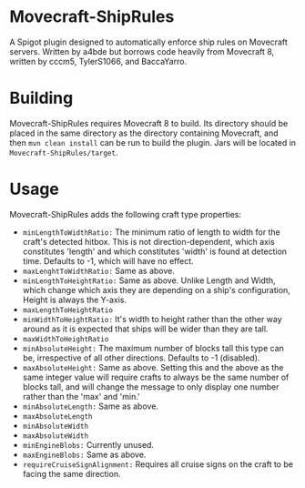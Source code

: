 # Movecraft-ShipRules
A Spigot plugin designed to automatically enforce ship rules on Movecraft servers. Written by a4bde but borrows code heavily from Movecraft 8, written by cccm5, TylerS1066, and BaccaYarro.

# Building
Movecraft-ShipRules requires Movecraft 8 to build. Its directory should be placed in the same directory as the directory containing Movecraft, and then `mvn clean install` can be run to build the plugin. Jars will be located in `Movecraft-ShipRules/target`.

# Usage
Movecraft-ShipRules adds the following craft type properties:
* `minLengthToWidthRatio:` The minimum ratio of length to width for the craft's detected hitbox. This is not direction-dependent, which axis constitutes 'length' and which constitutes 'width' is found at detection time. Defaults to -1, which will have no effect.
* `maxLenghtToWidthRatio:` Same as above.
* `minLengthToHeightRatio:` Same as above. Unlike Length and Width, which change which axis they are depending on a ship's configuration, Height is always the Y-axis.
* `maxLengthToHeightRatio`
* `minWidthToHeightRatio:` It's width to height rather than the other way around as it is expected that ships will be wider than they are tall.
* `maxWidthToHeightRatio`
* `minAbsoluteHeight:` The maximum number of blocks tall this type can be, irrespective of all other directions. Defaults to -1 (disabled).
* `maxAbsoluteHeight:` Same as above. Setting this and the above as the same integer value will require crafts to always be the same number of blocks tall, and will change the message to only display one number rather than the 'max' and 'min.'
* `minAbsoluteLength:` Same as above.
* `maxAbsoluteLength`
* `minAbsoluteWidth`
* `maxAbsoluteWidth`
* `minEngineBlobs:` Currently unused.
* `maxEngineBlobs:` Same as above.
* `requireCruiseSignAlignment:` Requires all cruise signs on the craft to be facing the same direction.
